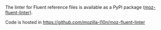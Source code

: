 The linter for Fluent reference files is available as a PyPI package
([moz-fluent-linter](https://pypi.org/project/moz-fluent-linter/)).

Code is hosted in https://github.com/mozilla-l10n/moz-fluent-linter
